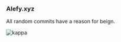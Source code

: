 ### Alefy.xyz

All random commits have a reason for beign. 

![kappa](https://media0.giphy.com/media/CPBYt44s14Zvq/giphy.gif?cid=ecf05e47qffill9zu9efrb9fwm9x1147ive1616zgefjbwdu&rid=giphy.gif)
